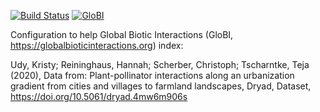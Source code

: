 [![Build Status](https://travis-ci.com/zedomel/udy2020.svg)](https://travis-ci.com/zedomel/udy2020) [![GloBI](https://api.globalbioticinteractions.org/interaction.svg?accordingTo=globi:zedomel/udy2020)](https://globalbioticinteractions.org/?accordingTo=globi:zedomel/udy2020)

Configuration to help Global Biotic Interactions (GloBI, https://globalbioticinteractions.org) index: 

Udy, Kristy; Reininghaus, Hannah; Scherber, Christoph; Tscharntke, Teja (2020), Data from: Plant-pollinator interactions along an urbanization gradient from cities and villages to farmland landscapes, Dryad, Dataset, https://doi.org/10.5061/dryad.4mw6m906s
